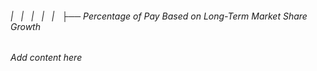 ###### |   |   |   |   |   ├── Percentage of Pay Based on Long-Term Market Share Growth

*Add content here*